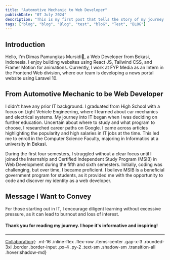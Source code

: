 ```yaml
---
title: "Automotive Mechanic to Web Developer"
publishDate: "07 July 2024"
description: "This is my first post that tells the story of my journey from automotive mechanic to junior web developer"
tags: ["blog", "blog", "Blog", "test", "bloG", "Test", "BLOG"]
---
```


## Introduction

<p>Hello, I'm Dimas Pamungkas Mursidi👋, a Web Developer from Bekasi, Indonesia. I enjoy building websites using React JS, Tailwind CSS, and Framer Motion for animations. Currently, I work at FYP Media as an Intern in the Frontend Web division, where our team is developing a news portal website using Laravel 10.</p>

## From Automotive Mechanic to be Web Developer

<p>I didn't have any prior IT background. I graduated from High School with a focus on Light Vehicle Engineering, where I learned about car mechanics and electrical systems. My journey into IT began when I was deciding on further education. Uncertain about where to study and what program to choose, I researched career paths on Google. I came across articles highlighting the popularity and high salaries in IT jobs at the time. This led me to enroll in the Computer Science Faculty, majoring in Informatics at a university in Bekasi.</p>
<p>During the first four semesters, I struggled without a clear focus until I joined the Internship and Certified Independent Study Program (MSIB) in Web Development during the fifth and sixth semesters. Initially, coding was challenging, but over time, I became proficient. I believe MSIB is a beneficial government program for students, as it provided me with the opportunity to code and discover my identity as a web developer.</p>

## Message I Want to Convey

<p>For those starting out in IT, I encourage diligent learning without excessive pressure, as it can lead to burnout and loss of interest.</p>

#### Thank you for reading my journey. I hope it's informative and inspiring!


---

[Collaboration](mailto:dimaspamungkas.m19@gmail.com){: .mt-16 .inline-flex .flex-row .items-center .gap-x-3 .rounded-3xl .border .border-input .px-4 .py-2 .text-sm .shadow-sm .transition-all .hover\:shadow-md}
